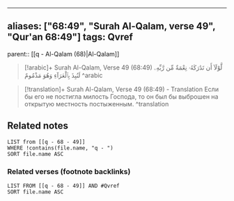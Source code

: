 
---
aliases: ["68:49", "Surah Al-Qalam, verse 49", "Qur'an 68:49"]
tags: Qvref
---

parent:: [[q - Al-Qalam (68)|Al-Qalam]]

> [!arabic]+ Surah Al-Qalam, Verse 49 (68:49)
> <span class="quran-arabic">لَّوْلَآ أَن تَدَٰرَكَهُۥ نِعْمَةٌ مِّن رَّبِّهِۦ لَنُبِذَ بِٱلْعَرَآءِ وَهُوَ مَذْمُومٌ</span>
^arabic

> [!translation]+ Surah Al-Qalam, Verse 49 (68:49) - Translation
> Если бы его не постигла милость Господа, то он был бы выброшен на открытую местность постыженным.
^translation



## Related notes
```dataview
LIST from [[q - 68 - 49]]
WHERE !contains(file.name, "q - ")
SORT file.name ASC
```

### Related verses (footnote backlinks)
```dataview
LIST FROM [[q - 68 - 49]] AND #Qvref
SORT file.name ASC
```

